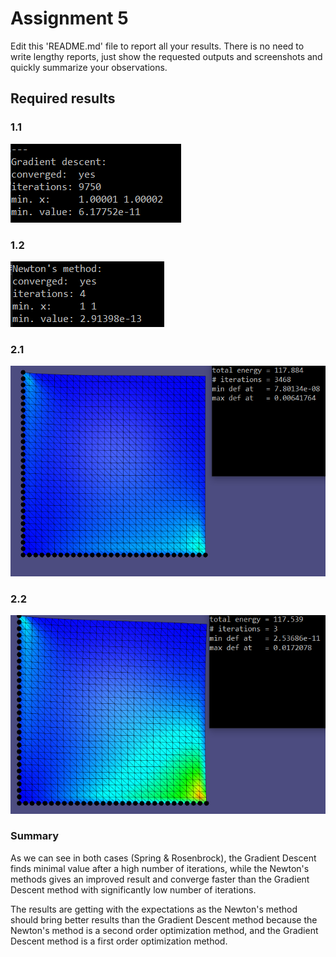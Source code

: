 # Assignment 5

Edit this 'README.md' file to report all your results. There is no need to write lengthy reports, just show the requested outputs and screenshots and quickly summarize your observations.   

## Required results



### 1.1

![1](photos/1.PNG)





### 1.2



![1.2](photos/1.2.PNG)





### 2.1



![2](photos/2.PNG)



### 2.2

![2.2](photos/2.2.PNG)







### Summary

As we can see in both cases (Spring & Rosenbrock), the  Gradient Descent finds minimal value after a high number of iterations, while the Newton's methods gives an improved result and converge faster than the Gradient Descent method with significantly low number of iterations.

The results are getting with the expectations as the Newton's method should bring better results than the Gradient Descent method because the Newton's method is a second order optimization method, and the Gradient Descent method is a first order optimization method.